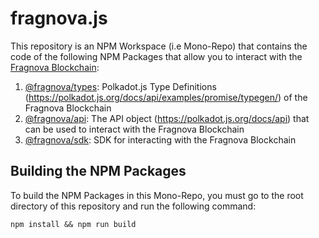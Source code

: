 # fragnova.js

This repository is an NPM Workspace (i.e Mono-Repo) that contains the code of the following NPM Packages that allow you to interact with the [Fragnova Blockchain](https://github.com/fragcolor-xyz/fragnova):
1. [@fragnova/types](https://www.npmjs.com/package/@fragnova/types): Polkadot.js Type Definitions (https://polkadot.js.org/docs/api/examples/promise/typegen/) of the Fragnova Blockchain
2. [@fragnova/api](https://www.npmjs.com/package/@fragnova/api): The API object (https://polkadot.js.org/docs/api) that can be used to interact with the Fragnova Blockchain 
3. [@fragnova/sdk](https://www.npmjs.com/package/@fragnova/sdk): SDK for interacting with the Fragnova Blockchain


## Building the NPM Packages

To build the NPM Packages in this Mono-Repo, you must go to the root directory of this repository and run the following command:
```shell
npm install && npm run build
```
